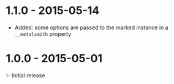 # 1.1.0 - 2015-05-14

- Added: some options are passed to the marked instance in a `__metalsmith` property

# 1.0.0 - 2015-05-01

✨ Initial release
